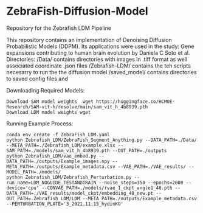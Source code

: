 # ZebraFish-Diffusion-Model
Repository for the Zebrafish LDM Pipeline

This repository contains an implementation of Denoising Diffusion Probabilistic Models (DDPM). 
Its applications were used in the study:  Gene expansions contributing to human brain evolution by Daniela C Soto et al.
Directories:
  /Data/ contains directories with images in .tiff format as well associated coordinate .json files
  /Zebrafish-LDM/ contains the teh scripts necesarry to run the the diffusion model
  /saved_model/ contains directories to saved config files and 


Downloading Required Models:
```
Download SAM model weights  wget https://huggingface.co/HCMUE-Research/SAM-vit-h/resolve/main/sam_vit_h_4b8939.pth
Download LDM model weights wget
```


Running Example Process:
```
conda env create -f ZebraFish_LDM.yaml
python Zebrafish_LDM/ZebraFish_Segment_Anything.py --DATA_PATH=./Data/ --META_PATH=./Zebrafish_LDM/example.xlsx --SAM_PATH=./models/sam_vit_h_4b8939.pth --OUT_PATH=./outputs
python Zebrafish_LDM/vae_embed.py --DATA_PATH=./outputs/Example_images.npy --META_PATH=./outputs/Example_metadata.csv --VAE_PATH=./VAE_results/ --MODEL_PATH=./models/
python Zebrafish_LDM/Zebrafish_Perturbation.py --run_name=LDM_NOGUIDE_TESTANDTRAIN --noise_steps=350 --epochs=2000 --device='cpu' --CONVAE_PATH=./models/rvae_1_ckpt_angle1_48.pth --DATA_PATH=./VAE_results/model_ckpt/embedding_48_new.pt --OUT_PATH=.Zebrafish_LDM/LDM --META_PATH=./outputs/Example_metadata.csv --PERTURBATION_PLATE='3_2021.11.15_hydinKO'
```


